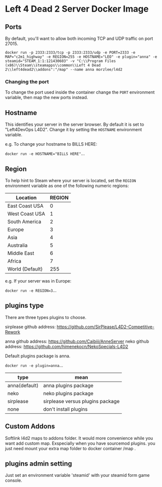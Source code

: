# Left 4 Dead 2 Server Docker Image

## Ports
By default, you'll want to allow both incoming TCP and UDP traffic on port 27015. 

`docker run -p 2333:2333/tcp -p 2333:2333/udp -e PORT=2333 -e MAP="c2m1_highway" -e REGION=255 -e HOSTNAME="LEO" -e plugin="anna" -e steamid="STEAM_1:1:121430603" -v "C:\\Program Files (x86)\\Steam\\steamapps\\common\\Left 4 Dead 2\\left4dead2\\addons":"/map" --name anna morzlee/l4d2`

### Changing the port
To change the port used inside the container change the `PORT` environment variable, then map the new ports instead.

## Hostname
This identifies your server in the server browser.  By default it is set to "Left4DevOps L4D2".  Change it by setting the `HOSTNAME` environment variable.

e.g. To change your hostname to BILLS HERE:

`docker run -e HOSTNAME="BILLS HERE"`...

## Region
To help hint to Steam where your server is located, set the `REGION` environment variable as one of the following numeric regions:

| Location        | REGION   |
| --------------- | -------- |
| East Coast USA  | 0        |
| West Coast USA  | 1        |
| South America   | 2        |
| Europe          | 3        |
| Asia            | 4        |
| Australia       | 5        |
| Middle East     | 6        |
| Africa          | 7        |
| World (Default) | 255      |

e.g. If your server was in Europe:

`docker run -e REGION=3`...

## plugins type
There are three types plugins to choose.

sirplease github address: https://github.com/SirPlease/L4D2-Competitive-Rework

anna github address: https://github.com/Caibiii/AnneServer
neko github address: https://github.com/himenekocn/NekoSpecials-L4D2

Default plugins package is anna.

`docker run -e plugin=anna`...

| type          | mean                             |
| ------------- | -------------------------------- |
| anna(default) | anna plugins package             |
| neko          | neko plugins package             |
| sirplease     | sirplease versus plugins package |
| none          | don't install plugins            |

## Custom Addons
Softlink l4d2 maps to addons folder.
It would more convenience while you want add custom map. Exspecially when you have sourcemod plugins.
you just need mount your extra map folder to docker container /map . 

## plugins admin setting

Just set an environment variable 'steamid' with your steamid form game console.
